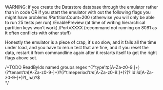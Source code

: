 WARNING: if you create the Datastore database through the emulator rather than in code 
OR
if you start the emulator with out the following flags you might have problems
/PartitionCount=200 (otherwise you will only be able to run 25 tests per run)
/EnablePreview (at time of writing hierarchical partition keys won't work)
/Port=XXXX (recommand not running on 8081 as it often conflicts with other stuff)

Honestly the emulator is a piece of crap, it's so slow, and it fails
all the time under load, and you have to rerun test that are fine, and 
if you reset the data, restart it from commandline again after it restarts itself
to get the right flags above set.


/*TODO 
ReadByIds
named groups regex
^(?'type'_tp_[A-Za-z0-9\.]+)(?'tenant'_tn_[A-Za-z0-9-]+)?(?'timeperiod'_tm_[A-Za-z0-9:]+)?(?'id'_id_[A-Za-z0-9-]+)?(_na)?$                     
*/